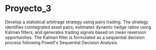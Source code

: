 # Proyecto_3
Develop a statistical arbitrage strategy using pairs trading. The strategy identifies cointegrated asset pairs, estimates dynamic hedge ratios using Kalman filters, and generates trading signals based on mean reversion opportunities. The Kalman filter is formulated as a sequential decision process following Powell's Sequential Decision Analysis.


